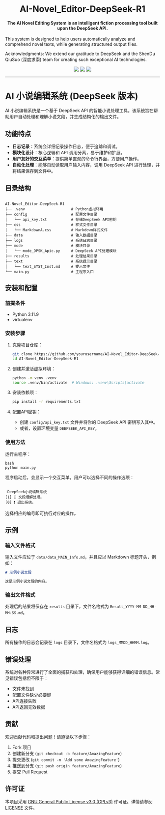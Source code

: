<h1 align="center"> AI-Novel_Editor-DeepSeek-R1 </h1>
<h4 align="center">The AI Novel Editing System is an intelligent fiction processing tool built upon the DeepSeek API. </h4>
This system is designed to help users automatically analyze and comprehend novel texts, while generating structured output files.  

Acknowledgments: We extend our gratitude to DeepSeek and the ShenDu QiuSuo (深度求索) team for creating such exceptional AI technologies.
<p  align="center">
<a href="https://pypi.org/manage/project/AzurLaneToolLib/release/0.6.2/"><img src="https://img.shields.io/pypi/v/azurlanetoollib"></a>
<a href="https://www.gnu.org/licenses/quick-guide-gplv3.zh-cn.html"><img src="https://img.shields.io/pypi/l/azurlanetoollib?color=green"></a>
<img src="https://img.shields.io/pypi/dd/azurlanetoollib?color=yellow">
</p>
<hr />

# AI 小说编辑系统 (DeepSeek 版本)

AI 小说编辑系统是一个基于 DeepSeek API 的智能小说处理工具。该系统旨在帮助用户自动处理和理解小说文段，并生成结构化的输出文件。

## 功能特点

- **日志记录**：系统会详细记录操作日志，便于追踪和调试。
- **模块化设计**：核心逻辑和 API 调用分离，易于维护和扩展。
- **用户友好的交互菜单**：提供简单直观的命令行界面，方便用户操作。
- **自动化处理**：能够自动读取用户输入内容，调用 DeepSeek API 进行处理，并将结果保存到文件中。

## 目录结构

```

AI-Novel_Editor-DeepSeek-R1
├── .venv                     # Python虚拟环境
├── config                    # 配置文件目录
│   └── api_key.txt           # 存储DeepSeek API密钥
├── css                       # 样式文件目录
│   └── MarkdownA.css         # Markdown样式文件
├── data                      # 输入数据目录
├── logs                      # 系统日志目录
├── mode                      # 模块目录
│   └── mode_DPSK_Apic.py     # DeepSeek API处理模块
├── results                   # 处理结果目录
├── text                      # 系统提示目录
│   └── text_SYST_Inst.md     # 提示文件
└── main.py                   # 主程序入口
```

## 安装和配置

### 前提条件

- Python 3.11.9
- virtualenv

### 安装步骤

1. 克隆项目仓库：
   ```bash
   git clone https://github.com/yourusername/AI-Novel_Editor-DeepSeek-R1.git
   cd AI-Novel_Editor-DeepSeek-R1
   ```

2. 创建并激活虚拟环境：
   ```bash
   python -m venv .venv
   source .venv/bin/activate  # Windows: .venv\Scripts\activate
   ```

3. 安装依赖项：
   ```bash
   pip install -r requirements.txt
   ```

4. 配置API密钥：
    - 创建 `config/api_key.txt` 文件并将你的 DeepSeek API 密钥写入其中。
    - 或者，设置环境变量 `DEEPSEEK_API_KEY`。

### 使用方法

运行主程序：

```
bash
python main.py
```

程序启动后，会显示一个交互菜单，用户可以选择不同的操作选项：

```

 DeepSeek小说编辑系统 
[1] 💬 文段理解处理。
[0] ❗ 退出系统。
```

选择相应的编号即可执行对应的操作。

## 示例

### 输入文件格式

输入文件应位于 `data/data_MAIN_Info.md`，并且应以 Markdown 标题开头，例如：

```markdown
# 示例小说文段

这是示例小说文段的内容。
```

### 输出文件格式

处理后的结果将保存在 `results` 目录下，文件名格式为 `Result_YYYY-MM-DD_HH-MM-SS.md`。

## 日志

所有操作的日志会记录在 `logs` 目录下，文件名格式为 `logs_MMDD_HHMM.log`。

## 错误处理

系统对各种异常进行了全面的捕获和处理，确保用户能够获得详细的错误信息。常见错误包括但不限于：

- 文件未找到
- 配置文件缺少必要键
- API连接失败
- API返回无效数据

## 贡献

欢迎贡献代码和提出问题！请遵循以下步骤：

1. Fork 项目
2. 创建新分支 (`git checkout -b feature/AmazingFeature`)
3. 提交更改 (`git commit -m 'Add some AmazingFeature'`)
4. 推送到分支 (`git push origin feature/AmazingFeature`)
5. 提交 Pull Request

## 许可证

本项目采用 [GNU General Public License v3.0 (GPLv3)](https://www.gnu.org/licenses/gpl-3.0.html)
许可证。详情请参阅 [LICENSE](LICENSE) 文件。

